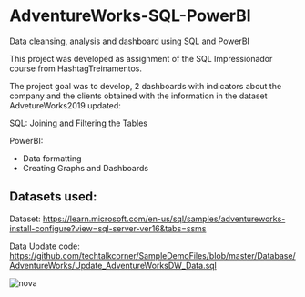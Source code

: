 # AdventureWorks-SQL-PowerBI
Data cleansing, analysis and dashboard using SQL and PowerBI

This project was developed as assignment of the SQL Impressionador course from HashtagTreinamentos.

The project goal was to develop, 2 dashboards with indicators about the company and the clients obtained with the information in the dataset AdvetureWorks2019 updated:

SQL: Joining and Filtering the Tables

PowerBI:
- Data formatting
- Creating Graphs and Dashboards

## Datasets used:

Dataset: https://learn.microsoft.com/en-us/sql/samples/adventureworks-install-configure?view=sql-server-ver16&tabs=ssms

Data Update code: https://github.com/techtalkcorner/SampleDemoFiles/blob/master/Database/AdventureWorks/Update_AdventureWorksDW_Data.sql

![nova](https://user-images.githubusercontent.com/109876962/224489639-6075fd9e-e25a-4941-823f-f4c4e1643519.gif)

